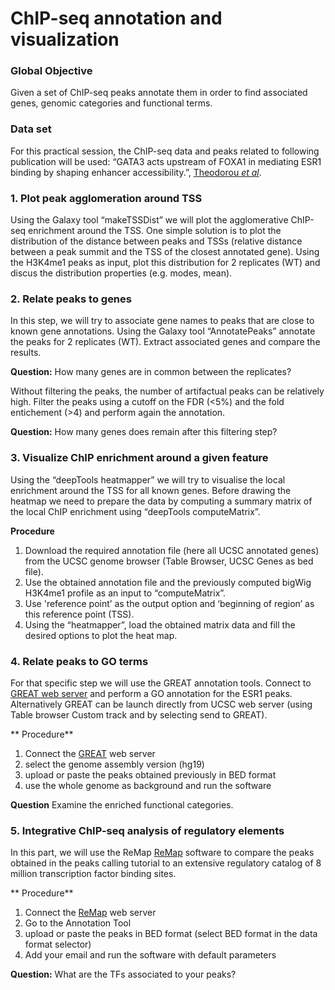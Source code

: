 ChIP-seq annotation and visualization
=====================================

### Global Objective
Given a set of ChIP-seq peaks annotate them in order to find associated genes, genomic categories and functional terms.

### Data set
For this practical session, the ChIP-seq data and peaks related to following publication will be used: “GATA3 acts upstream of FOXA1 in mediating ESR1 binding by shaping enhancer accessibility.”, [Theodorou _et al_](http://www.ncbi.nlm.nih.gov/pubmed/23172872). 

### 1. Plot peak agglomeration around TSS
Using the Galaxy tool “makeTSSDist” we will plot the agglomerative ChIP-seq enrichment around the TSS. One simple solution is to plot the distribution of the distance between peaks and TSSs (relative distance between a peak summit and the TSS of the closest annotated gene). Using the H3K4me1 peaks as input, plot this distribution for 2 replicates (WT) and discus the distribution properties (e.g. modes, mean).

### 2. Relate peaks to genes
In this step, we will try to associate gene names to peaks that are close to known gene annotations. Using the Galaxy tool “AnnotatePeaks” annotate the peaks for 2 replicates (WT). Extract associated genes and compare the results. 

**Question:** How many genes are in common between the replicates?

Without filtering the peaks, the number of artifactual peaks can be relatively high. Filter the peaks using a cutoff on the  FDR (<5%) and the fold entichement (>4) and perform again the annotation. 

**Question:** How many genes does remain after this filtering step?

### 3. Visualize ChIP enrichment around a given feature
Using the “deepTools heatmapper” we will try to visualise the local enrichment around the TSS for all known genes. Before drawing the heatmap we need to prepare the data by computing a summary matrix of the  local ChIP enrichment using “deepTools computeMatrix”.

**Procedure**

1. Download the required annotation file (here all UCSC annotated genes) from the UCSC genome browser (Table Browser, UCSC Genes as bed file). 
2. Use the obtained annotation file and the previously computed bigWig H3K4me1  profile as an input to “computeMatrix”. 
3. Use 'reference point’ as  the output option and ‘beginning of region’ as this reference point (TSS).
4. Using the “heatmapper”, load the obtained matrix data and fill the desired options to plot the heat map.

### 4. Relate peaks to GO terms
For that specific step we will use the GREAT annotation tools. Connect to [GREAT web server](http://great.stanford.edu) and perform a GO annotation for the ESR1 peaks. Alternatively GREAT can be launch directly from UCSC web server (using Table browser Custom track and by selecting send to GREAT). 

** Procedure**

1. Connect the [GREAT](http://great.stanford.edu) web server
2. select the genome assembly version (hg19)
3. upload or paste the peaks obtained previously in BED format
4. use the whole genome as background and run the software

**Question** Examine the enriched functional categories.

### 5. Integrative ChIP-seq analysis of regulatory elements
In this part, we will use the ReMap  [ReMap](http://tagc.univ-mrs.fr/remap/index.php) software to compare the peaks obtained in the peaks calling tutorial to an extensive regulatory catalog of 8 million transcription factor binding sites.

** Procedure**

1. Connect the [ReMap](http://tagc.univ-mrs.fr/remap/index.php) web server
2. Go to the Annotation Tool
3. upload or paste the peaks in BED format (select BED format in the data format selector)
4. Add your email and run the software with default parameters

**Question:** What are the TFs associated to your peaks?












